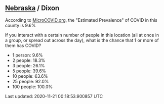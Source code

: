 
## [Nebraska](/united-states/nebraska) / Dixon

According to [MicroCOVID.org](http://microcovid.org),
the "Estimated Prevalence" of COVID in this county is 9.6%

If you interact with a certain number of people in this location
(all at once in a group, or spread out across the day), what is the chance that
1 or more of them has COVID?

- 1 person: 9.6%
- 2 people: 18.3%
- 3 people: 26.1%
- 5 people: 39.6%
- 10 people: 63.6%
- 25 people: 92.0%
- 100 people: 100.0%

Last updated: 2020-11-21 00:18:53.900857 UTC
